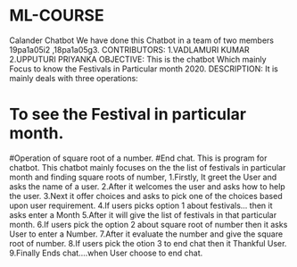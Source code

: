 # ML-COURSE
Calander Chatbot
We have done this Chatbot in a team of two members 19pa1a05i2 ,18pa1a05g3.
CONTRIBUTORS:
1.VADLAMURI KUMAR
2.UPPUTURI PRIYANKA
OBJECTIVE:
This is the chatbot Which mainly Focus to know the Festivals in Particular month 2020.
DESCRIPTION:
It is mainly deals with three operations:
# To see the Festival in particular month.
#Operation of square root of a number.
#End chat.
This is program for chatbot.
This chatbot mainly focuses on the the list of festivals in particular month 
and finding square roots of number,
1.Firstly, It greet the User and asks the name of a user.
2.After it welcomes the user and asks how to help the user.
3.Next it offer choices and asks to pick one of the choices based upon user requirement.
4.If users picks option 1 about festivals... then it asks enter a Month
5.After it will give the list of festivals in that particular month.
6.If users pick the option 2 about square root of number then it asks User to enter a Number.
7.After it evaluate the number and give the square root of number. 
8.If users pick the otion 3 to end chat then it Thankful User. 
9.Finally Ends chat....when User choose to end chat.


